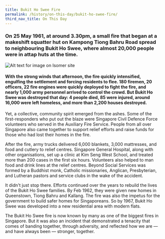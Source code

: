 ```yaml
---
title: Bukit Ho Swee Fire
permalink: /history/on-this-day/bukit-ho-swee-fire/
third_nav_title: On This Day
---
```

### On 25 May 1961, at around 3.30pm, a small fire that began at a makeshift squatter hut on Kampong Tiong Bahru Road spread to neighbouring Bukit Ho Swee, where almost 20,000 people were in attap huts at the time. 

![Alt text for image on Isomer site](/images/183798906_5529375907104329_1496355667352748066_n.jpg)

#### With the strong winds that afternoon, the fire quickly intensified, engulfing the settlement and forcing residents to flee. 180 firemen, 20 officers, 22 fire engines were quickly deployed to fight the fire, and nearly 1,000 army personnel arrived to control the crowd. But Bukit Ho Swee was destroyed that day: 4 people died, 85 were injured, around 16,000 were left homeless, and more than 2,200 houses destroyed.

Yet, a collective, community spirit emerged from the ashes. Some of the first-responders who put out the blaze were Singapore Civil Defence Force volunteers who served in the Auxiliary Fire Service. People from all over Singapore also came together to support relief efforts and raise funds for those who had lost their homes in the fire.

After the fire, army trucks delivered 6,000 blankets, 3,000 mattresses, and food and cutlery to relief centres. Singapore General Hospital, along with other organisations, set up a clinic at Kim Seng West School, and treated more than 200 cases in the first six hours. Volunteers also helped to man food and drink lines at the relief centres. Beyond Social Services was formed by a Buddhist monk, Catholic missionaries, Anglican, Presbyterian, and Lutheran pastors and service clubs in the wake of the accident. 

It didn't just stop there. Efforts continued over the years to rebuild the lives of the Bukit Ho Swee families. By Feb 1962, they were given new homes in Queenstown, Tiong Bahru and Kallang. The fire was also the impetus for the government to build safer homes for Singaporeans. So by 1967, Bukit Ho Swee was developed into a new residential area with modern flats.

The Bukit Ho Swee fire is now known by many as one of the biggest fires in Singapore. But it was also an incident that demonstrated a tenacity that comes of banding together, through adversity, and reflected how we are — and have always been — stronger, together.